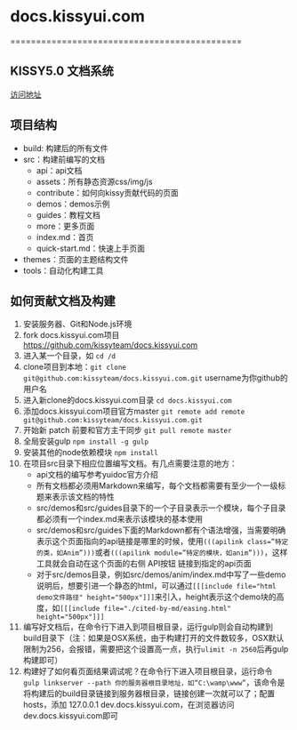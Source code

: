 # docs.kissyui.com
=============================================

## KISSY5.0 文档系统
[访问地址](http://docs.kissyui.com/5.0)

## 项目结构
- build: 构建后的所有文件
- src：构建前编写的文档
    - api：api文档
    - assets：所有静态资源css/img/js
    - contribute：如何向kissy贡献代码的页面
    - demos：demos示例
    - guides：教程文档
    - more：更多页面
    - index.md：首页
    - quick-start.md：快速上手页面
- themes：页面的主题结构文件
- tools：自动化构建工具

## 如何贡献文档及构建
1. 安装服务器、Git和Node.js环境
2. fork docs.kissyui.com项目 https://github.com/kissyteam/docs.kissyui.com
3. 进入某一个目录，如 `cd /d`
4. clone项目到本地：`git clone git@github.com:kissyteam/docs.kissyui.com.git` username为你github的用户名
5. 进入新clone的docs.kissyui.com目录  `cd docs.kissyui.com`
6. 添加docs.kissyui.com项目官方master  `git remote add remote git@github.com:kissyteam/docs.kissyui.com.git`
7. 开始新 patch 前要和官方主干同步 `git pull remote master`
8. 全局安装gulp  `npm install -g gulp`
9. 安装其他的node依赖模块  `npm install`
10. 在项目src目录下相应位置编写文档。有几点需要注意的地方：
    - api文档的编写参考yuidoc官方介绍
    - 所有文档都必须用Markdown来编写，每个文档都需要有至少一个一级标题来表示该文档的特性
    - src/demos和src/guides目录下的一个子目录表示一个模块，每个子目录都必须有一个index.md来表示该模块的基本使用
    - src/demos和src/guides下面的Markdown都有个语法增强，当需要明确表示这个页面指向的api链接是哪里的时候，使用`(((apilink class=”特定的类，如Anim”)))`或者`(((apilink module=”特定的模块，如anim”)))`，这样工具就会自动在这个页面的右侧 API按钮 链接到指定的api页面
    - 对于src/demos目录，例如src/demos/anim/index.md中写了一些demo说明后，想要引进一个静态的html，可以通过`[[[include file="html demo文件路径" height="500px"]]]`来引入，height表示这个demo块的高度，如`[[[include file="./cited-by-md/easing.html" height="500px"]]]`
11. 编写好文档后，在命令行下进入到项目根目录，运行gulp则会自动构建到build目录下（注：如果是OSX系统，由于构建打开的文件数较多，OSX默认限制为256，会报错，需要把这个设置高一点，执行`ulimit -n 2560`后再gulp构建即可）
12. 构建好了如何看页面结果调试呢？在命令行下进入项目根目录，运行命令 `gulp linkserver --path 你的服务器根目录地址，如“C:\wamp\www”`，该命令是将构建后的build目录链接到服务器根目录，链接创建一次就可以了；配置hosts，添加 127.0.0.1 dev.docs.kissyui.com，在浏览器访问dev.docs.kissyui.com即可
